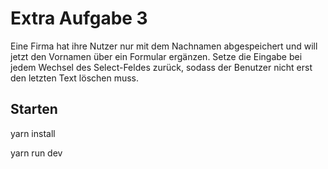 # Extra Aufgabe 3

Eine Firma hat ihre Nutzer nur mit dem Nachnamen abgespeichert und will jetzt den Vornamen über ein Formular ergänzen. Setze die Eingabe bei jedem Wechsel des Select-Feldes zurück, sodass der Benutzer nicht erst den letzten Text löschen muss.

## Starten

yarn install

yarn run dev
